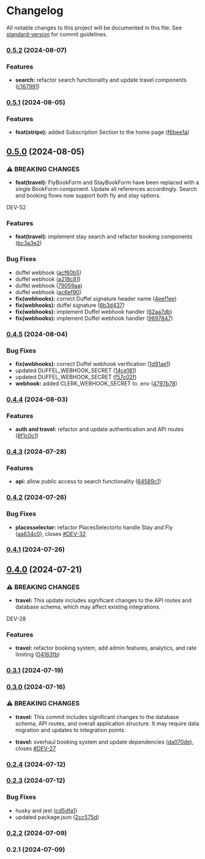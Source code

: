 # Changelog

All notable changes to this project will be documented in this file. See [standard-version](https://github.com/conventional-changelog/standard-version) for commit guidelines.

### [0.5.2](https://github.com/arminbabaeistudio/travelese.xyz/compare/v0.5.1...v0.5.2) (2024-08-07)

### Features

- **search:** refactor search functionality and update travel components ([c167991](https://github.com/arminbabaeistudio/travelese.xyz/commit/c16799115397cc24036508418843f9511f342489))

### [0.5.1](https://github.com/arminbabaeistudio/travelese.xyz/compare/v0.5.0...v0.5.1) (2024-08-05)

### Features

- **feat(stripe):** added Subscription Section to the home page ([f6bee1a](https://github.com/arminbabaeistudio/travelese.xyz/commit/f6bee1a81045111cc8a00ce69122abe88404af0a))

## [0.5.0](https://github.com/arminbabaeistudio/travelese.xyz/compare/v0.4.5...v0.5.0) (2024-08-05)

### ⚠ BREAKING CHANGES

- **feat(travel):** FlyBookForm and StayBookForm have been replaced with a single BookForm component.
  Update all references accordingly. Search and booking flows now support both fly and stay options.

DEV-52

### Features

- **feat(travel):** implement stay search and refactor booking components ([bc3a3e2](https://github.com/arminbabaeistudio/travelese.xyz/commit/bc3a3e2e7b4dec1f0d0a5c40b6f8b4fbd70130d6))

### Bug Fixes

- duffel webhook ([acf60b5](https://github.com/arminbabaeistudio/travelese.xyz/commit/acf60b56d9bc7e311d956efef397425c78c1ae4a))
- duffel webhook ([a218c81](https://github.com/arminbabaeistudio/travelese.xyz/commit/a218c816c99de4ce17918a2d5f9642a4ba03b1d1))
- duffel webhook ([79059aa](https://github.com/arminbabaeistudio/travelese.xyz/commit/79059aa591e7991f922131e8298720cf838e87e2))
- duffel webhook ([ac6ef90](https://github.com/arminbabaeistudio/travelese.xyz/commit/ac6ef900c73f44ee58ab1aa71ec10ebc7f137677))
- **fix(webhooks):** correct Duffel signature header name ([4eef1ee](https://github.com/arminbabaeistudio/travelese.xyz/commit/4eef1ee82f8e517b5274e71825d56b3509874db7))
- **fix(webhooks):** duffel signature ([6b3d437](https://github.com/arminbabaeistudio/travelese.xyz/commit/6b3d437dd39a92dd75e40721abb13edb9dd6ed9a))
- **fix(webhooks):** implement Duffel webhook handler ([62aa7db](https://github.com/arminbabaeistudio/travelese.xyz/commit/62aa7db737055ee5c35f1c86f19545c8002540df))
- **fix(webhooks):** implement Duffel webhook handler ([9697847](https://github.com/arminbabaeistudio/travelese.xyz/commit/9697847579dad3274c079bd360810cfae46654d1))

### [0.4.5](https://github.com/arminbabaeistudio/travelese.xyz/compare/v0.4.4...v0.4.5) (2024-08-04)

### Bug Fixes

- **fix(webhooks):** correct Duffel webhook verification ([1d91ae1](https://github.com/arminbabaeistudio/travelese.xyz/commit/1d91ae169945d41a6b1e0768e54aa11db35eef15))
- updated DUFFEL_WEBHOOK_SECRET ([14ce181](https://github.com/arminbabaeistudio/travelese.xyz/commit/14ce18128450c28b13d3fb053c7040158ec59030))
- updated DUFFEL_WEBHOOK_SECRET ([f57c02f](https://github.com/arminbabaeistudio/travelese.xyz/commit/f57c02f5671a6fd7cb410ab970dd6ea6c44ef885))
- **webhook:** added CLERK_WEBHOOK_SECRET to .env ([4797b78](https://github.com/arminbabaeistudio/travelese.xyz/commit/4797b78fe08319b7197488e6212cbfb74e4ef601))

### [0.4.4](https://github.com/arminbabaeistudio/travelese.xyz/compare/v0.4.3...v0.4.4) (2024-08-03)

### Features

- **auth and travel:** refactor and update authentication and API routes ([8f1c0c1](https://github.com/arminbabaeistudio/travelese.xyz/commit/8f1c0c156b00163629eddc74779919836d56182b))

### [0.4.3](https://github.com/arminbabaeistudio/travelese.xyz/compare/v0.4.2...v0.4.3) (2024-07-28)

### Features

- **api:** allow public access to search functionality ([64589c1](https://github.com/arminbabaeistudio/travelese.xyz/commit/64589c18d856ef804f72d873af0834fa7b0b7168))

### [0.4.2](https://github.com/arminbabaeistudio/travelese.xyz/compare/v0.4.1...v0.4.2) (2024-07-26)

### Bug Fixes

- **placesselector:** refactor PlacesSelectorto handle Stay and Fly ([aa634c0](https://github.com/arminbabaeistudio/travelese.xyz/commit/aa634c02f749f2a59484deaa757673c8c00821b6)), closes [#DEV-32](https://github.com/arminbabaeistudio/travelese.xyz/issues/DEV-32)

### [0.4.1](https://github.com/arminbabaeistudio/travelese.xyz/compare/v0.4.0...v0.4.1) (2024-07-26)

## [0.4.0](https://github.com/arminbabaeistudio/travelese.xyz/compare/v0.3.1...v0.4.0) (2024-07-21)

### ⚠ BREAKING CHANGES

- **travel:** This update includes significant changes to the API routes and database schema,
  which may affect existing integrations.

DEV-28

### Features

- **travel:** refactor booking system, add admin features, analytics, and rate limiting ([04163fb](https://github.com/arminbabaeistudio/travelese.xyz/commit/04163fb1915e5838fc51eaee7ede8eed6183f8d8))

### [0.3.1](https://github.com/arminbabaeistudio/travelese.xyz/compare/v0.3.0...v0.3.1) (2024-07-19)

### [0.3.0](https://github.com/arminbabaeistudio/travelese.xyz/compare/v0.2.3...v0.3.0) (2024-07-16)

### ⚠ BREAKING CHANGES

- **travel:** This commit includes significant changes to the database schema, API routes, and
  overall application structure. It may require data migration and updates to integration points.

- **travel:** overhaul booking system and update dependencies ([da070de](https://github.com/arminbabaeistudio/travelese.xyz/commit/da070de2c4b0518f5354cff72da5b8b0838ba873)), closes [#DEV-27](https://github.com/arminbabaeistudio/travelese.xyz/issues/DEV-27)

### [0.2.4](https://github.com/arminbabaeistudio/travelese.xyz/compare/v0.2.3...v0.2.4) (2024-07-12)

### [0.2.3](https://github.com/arminbabaeistudio/travelese.xyz/compare/v0.2.2...v0.2.3) (2024-07-12)

### Bug Fixes

- husky and jest ([cd5dfa1](https://github.com/arminbabaeistudio/travelese.xyz/commit/cd5dfa1bfe3ae929896f776a627aec5da719d8da))
- updated package.json ([2cc575d](https://github.com/arminbabaeistudio/travelese.xyz/commit/2cc575d4ab339a60aa6b3c5119b4e2e6b0adf58b))

### [0.2.2](https://github.com/arminbabaeistudio/travelese.xyz/compare/v0.2.1...v0.2.2) (2024-07-09)

### 0.2.1 (2024-07-09)

